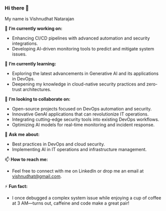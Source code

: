 ### Hi there 👋

My name is Vishnudhat Natarajan

<!--
**Vishn9893/Vishn9893** is a ✨ _special_ ✨ repository because its `README.md` (this file) appears on your GitHub profile.
-->

🔭 **I’m currently working on:**
- Enhancing CI/CD pipelines with advanced automation and security integrations.
- Developing AI-driven monitoring tools to predict and mitigate system issues.

🌱 **I’m currently learning:**
- Exploring the latest advancements in Generative AI and its applications in DevOps.
- Deepening my knowledge in cloud-native security practices and zero-trust architectures.

👯 **I’m looking to collaborate on:**
- Open-source projects focused on DevOps automation and security.
- Innovative GenAI applications that can revolutionize IT operations.
- Integrating cutting-edge security tools into existing DevOps workflows.
- Optimizing AI models for real-time monitoring and incident response.

💬 **Ask me about:**
- Best practices in DevOps and cloud security.
- Implementing AI in IT operations and infrastructure management.

📫 **How to reach me:**
- Feel free to connect with me on LinkedIn or drop me an email at [vishnudhat@gmail.com](mailto:vishnudhat@gmail.com).

⚡ **Fun fact:**
- I once debugged a complex system issue while enjoying a cup of coffee at 3 AM—turns out, caffeine and code make a great pair!
